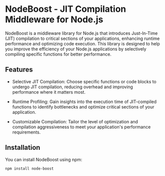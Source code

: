 # NodeBoost - JIT Compilation Middleware for Node.js

NodeBoost is a middleware library for Node.js that introduces Just-In-Time (JIT) compilation to critical sections of your applications, enhancing runtime performance and optimizing code execution. This library is designed to help you improve the efficiency of your Node.js applications by selectively compiling specific functions for better performance.

## Features

- Selective JIT Compilation: Choose specific functions or code blocks to undergo JIT compilation, reducing overhead and improving performance where it matters most.

- Runtime Profiling: Gain insights into the execution time of JIT-compiled functions to identify bottlenecks and optimize critical sections of your application.

- Customizable Compilation: Tailor the level of optimization and compilation aggressiveness to meet your application's performance requirements.

## Installation

You can install NodeBoost using npm:

```bash
npm install node-boost
